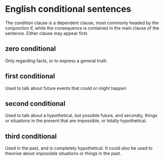 # English conditional sentences
The condition clause is a dependent clause, most commonly headed by
the conjunction if, while the consequence is contained in the main
clause of the sentence. Either clause may appear first.

## zero conditional
Only regarding facts, or to express a general truth

## first conditional
Used to talk about future events that could or might happen

## second conditional
Used to talk about a hypothetical, but possible future, and secondly,
things or situations in the present that are impossible, or totally
hypothetical.

## third conditional
Used in the past, and is completely hypothetical. It could also be
used to theorise about impossible situations or things in the past.
